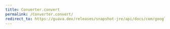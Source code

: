 ```yaml
---
title: Converter.convert
permalink: /Converter.convert/
redirect_to: https://guava.dev/releases/snapshot-jre/api/docs/com/google/common/base/Converter.html#convert-A-
---
```


